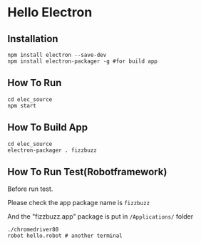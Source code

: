 # Hello Electron

## Installation

``` shell script
npm install electron --save-dev
npm install electron-packager -g #for build app
```

## How To Run

``` shell script
cd elec_source
npm start
```

## How To Build App

``` shell script
cd elec_source
electron-packager . fizzbuzz
```

## How To Run Test(Robotframework)

Before run test.

Please check the app package name is `fizzbuzz`

And the "fizzbuzz.app" package is put in `/Applications/` folder

``` shell script
./chromedriver80
robot hello.robot # another terminal
```
